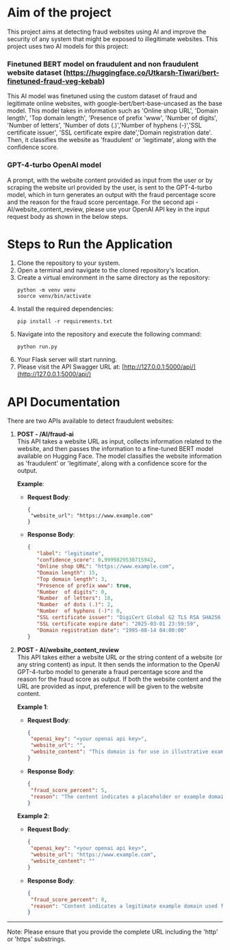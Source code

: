 # Aim of the project
This project aims at detecting fraud websites using AI and improve the security of any system that might be exposed to illegitimate websites. This project uses two AI models for this project:

### Finetuned BERT model on fraudulent and non fraudulent website dataset (https://huggingface.co/Utkarsh-Tiwari/bert-finetuned-fraud-veg-kebab) 
This AI model was finetuned using the custom dataset of fraud and legitimate online websites, with google-bert/bert-base-uncased as the base model. This model takes in information such as 'Online shop URL', 'Domain length', 'Top domain length', 'Presence of prefix 'www', 'Number  of digits', 'Number  of letters', 'Number  of dots (.)','Number  of hyphens (-)','SSL certificate issuer', 'SSL certificate expire date','Domain registration date'. Then, it classifies the website as 'fraudulent' or 'legitimate', along with the confidence score.

### GPT-4-turbo OpenAI model
A prompt, with the website content provided as input from the user or by scraping the website url provided by the user, is sent to the GPT-4-turbo model, which in turn generates an output with the fraud percentage score and the reason for the fraud score percentage. For the second api - AI/website_content_review, please use your OpenAI API key in the input request body as shown in the below steps.   
    
    
    
    
# Steps to Run the Application

1. Clone the repository to your system.
2. Open a terminal and navigate to the cloned repository's location.
3. Create a virtual environment in the same directory as the repository:
   ```
   python -m venv venv
   source venv/bin/activate
   ```
4. Install the required dependencies:
   ```
   pip install -r requirements.txt
   ```
5. Navigate into the repository and execute the following command:
   ```
   python run.py
   ```
6. Your Flask server will start running.
7. Please visit the API Swagger URL at: [http://127.0.0.1:5000/api/](http://127.0.0.1:5000/api/)
    
    
    
      
# API Documentation

There are two APIs available to detect fraudulent websites:

1. **POST - /AI/fraud-ai**  
   This API takes a website URL as input, collects information related to the website, and then passes the information to a fine-tuned BERT model available on Hugging Face. The model classifies the website information as 'fraudulent' or 'legitimate', along with a confidence score for the output.

   **Example**:
   - **Request Body**:  
     ```
     {
      "website_url": "https://www.example.com"
     }
     ```
   - **Response Body**:  
     ```json
     {
        "label": "legitimate",
        "confidence_score": 0.9999829530715942,
        "Online shop URL": "https://www.example.com",
        "Domain length": 15,
        "Top domain length": 3,
        "Presence of prefix www": true,
        "Number  of digits": 0,
        "Number  of letters": 18,
        "Number  of dots (.)": 2,
        "Number  of hyphens (-)": 0,
        "SSL certificate issuer": "DigiCert Global G2 TLS RSA SHA256 2020 CA1",
        "SSL certificate expire date": "2025-03-01 23:59:59",
        "Domain registration date": "1995-08-14 04:00:00"
     }
     ```

2. **POST - AI/website_content_review**  
   This API takes either a website URL or the string content of a website (or any string content) as input. It then sends the information to the OpenAI GPT-4-turbo model to generate a fraud percentage score and the reason for the fraud score as output. If both the website content and the URL are provided as input, preference will be given to the website content.

   **Example 1**:
   - **Request Body**:  
     ```json
     {
      "openai_key": "<your openai api key>",
      "website_url": "",
      "website_content": "This domain is for use in illustrative examples in documents. You may use this domain in literature without prior coordination or asking for permission."
     }
     ```
   - **Response Body**:  
     ```json
     {
      "fraud_score_percent": 5,
      "reason": "The content indicates a placeholder or example domain usage, generally not fraudulent but low risk due to lack of context."
     }
     ```

   **Example 2**:
   - **Request Body**:  
     ```json
     {
      "openai_key": "<your openai api key>",
      "website_url": "https://www.example.com",
      "website_content": ""
     }
     ```
   - **Response Body**:  
     ```json
     {
      "fraud_score_percent": 0,
      "reason": "Content indicates a legitimate example domain used for illustrative purposes."
     }
     ```

---

Note: Please ensure that you provide the complete URL including the 'http' or 'https' substrings.
